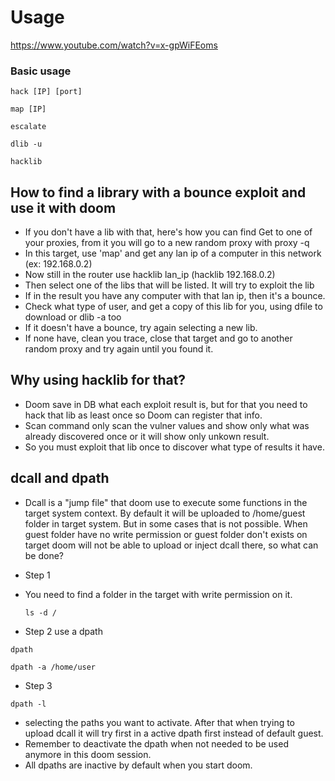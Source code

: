 # Usage

https://www.youtube.com/watch?v=x-gpWiFEoms

### Basic usage

```tsx
hack [IP] [port]
```

```tsx
map [IP]
```

```tsx
escalate
```

```tsx
dlib -u
```

```tsx
hacklib
```

## How to find a library with a bounce exploit and use it with doom

- If you don't have a lib with that, here's how you can find
Get to one of your proxies, from it you will go to a new random proxy with
proxy -q
- In this target, use 'map' and get any lan ip of a computer  in this network (ex: 192.168.0.2)
- Now still in the router use
hacklib lan_ip (hacklib 192.168.0.2)
- Then select one of the libs that will be listed. It will try to exploit the lib
- If in the result you have any computer with that lan ip, then it's a bounce.
- Check what type of user, and get a copy of this lib for you, using dfile to download or dlib -a too
- If it doesn't have a bounce, try again selecting a new lib.
- If none have, clean you trace, close that target and go to another random proxy and try again until you found it.

## Why using hacklib for that?

- Doom save in DB what each exploit result is, but for that you need to hack that lib as least once so Doom can register that info.
- Scan command only scan the vulner values and show only what was already discovered once or it will show only unkown result.
- So you must exploit that lib once to discover what type of results it have.

## dcall and dpath

- Dcall is a "jump file" that doom use to execute some functions in the target system context. By default it will be uploaded to /home/guest folder in target system. But in some cases that is not possible.
When guest folder have no write permission or guest folder don't  exists on target doom will not be able to upload or inject dcall there, so what can be done?
- Step 1
- You need to find a folder in the target with write permission on it.
    
    ```tsx
    ls -d /
    ```
    
- Step 2 use a dpath

```tsx
dpath
```

```tsx
dpath -a /home/user
```

- Step 3

```
dpath -l
```

- selecting the paths you want to activate. After that when trying to upload dcall it will try first in a active dpath first instead of default guest.
- Remember to deactivate the dpath when not needed to be used anymore in this doom session.
- All dpaths are inactive by default when you start doom.